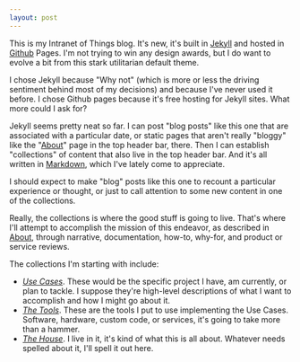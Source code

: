 ```yaml
---
layout: post
---
```

This is my Intranet of Things blog. It's new, it's built in [Jekyll][] and hosted in [Github][] Pages. I'm not trying to win any design awards, but I do want to evolve a bit from this stark utilitarian default theme.

I chose Jekyll because "Why not" (which is more or less the driving sentiment behind most of my decisions) and because I've never used it before. I chose Github pages because it's free hosting for Jekyll sites. What more could I ask for?

Jekyll seems pretty neat so far. I can post "blog posts" like this one that are associated with a particular date, or static pages that aren't really "bloggy" like the "[About][]" page in the top header bar, there. Then I can establish "collections" of content that also live in the top header bar. And it's all written in [Markdown][], which I've lately come to appreciate.

I should expect to make "blog" posts like this one to recount a particular experience or thought, or just to call attention to some new content in one of the collections.

Really, the collections is where the good stuff is going to live. That's where I'll attempt to accomplish the mission of this endeavor, as described in [About][], through narrative, documentation, how-to, why-for, and product or service reviews.

The collections I'm starting with include:

- *[Use Cases][]*. These would be the specific project I have, am currently, or plan to tackle. I suppose they're high-level descriptions of what I want to accomplish and how I might go about it.
- *[The Tools][]*. These are the tools I put to use implementing the Use Cases. Software, hardware, custom code, or services, it's going to take more than a hammer.
- *[The House][]*. I live in it, it's kind of what this is all about. Whatever needs spelled about it, I'll spell it out here.

[Jekyll]: https://jekyllrb.com
[Github]: https://pages.github.com
[About]: /about.html
[Markdown]: http://kramdown.gettalong.org "Really, it's kramdown"
[Use Cases]: /use_cases/
[The Tools]: /10_the_tools.html
[The House]: /90_the_house.html